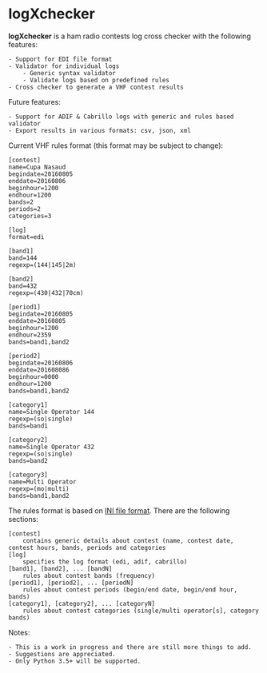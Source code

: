 # logXchecker

**logXchecker** is a ham radio contests log cross checker with the following features:

    - Support for EDI file format
    - Validator for individual logs
        - Generic syntax validator
        - Validate logs based on predefined rules
    - Cross checker to generate a VHF contest results
Future features:

    - Support for ADIF & Cabrillo logs with generic and rules based validator
    - Export results in various formats: csv, json, xml
    
Current VHF rules format (this format may be subject to change):
```
[contest]
name=Cupa Nasaud
begindate=20160805
enddate=20160806
beginhour=1200
endhour=1200
bands=2
periods=2
categories=3

[log]
format=edi

[band1]
band=144
regexp=(144|145|2m)

[band2]
band=432
regexp=(430|432|70cm)

[period1]
begindate=20160805
enddate=20160805
beginhour=1200
endhour=2359
bands=band1,band2

[period2]
begindate=20160806
enddate=201608086
beginhour=0000
endhour=1200
bands=band1,band2

[category1]
name=Single Operator 144
regexp=(so|single)
bands=band1

[category2]
name=Single Operator 432
regexp=(so|single)
bands=band2

[category3]
name=Multi Operator
regexp=(mo|multi)
bands=band1,band2
```
The rules format is based on [INI file format](http://en.wikipedia.org/wiki/INI_file).
There are the following sections:

    [contest]
        contains generic details about contest (name, contest date, contest hours, bands, periods and categories
    [log]
        specifies the log format (edi, adif, cabrillo)
    [band1], [band2], ... [bandN]
        rules about contest bands (frequency)
    [period1], [period2], ... [periodN]
        rules about contest periods (begin/end date, begin/end hour, bands)
    [category1], [category2], ... [categoryN]
        rules about contest categories (single/multi operator[s], category bands) 

Notes:

    - This is a work in progress and there are still more things to add.
    - Suggestions are appreciated.
    - Only Python 3.5+ will be supported.
